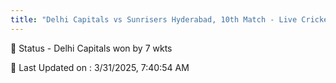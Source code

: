 ```yaml
---
title: "Delhi Capitals vs Sunrisers Hyderabad, 10th Match - Live Cricket Score"
---
```


📑 Status - Delhi Capitals won by 7 wkts

📝 Last Updated on : 3/31/2025, 7:40:54 AM  

